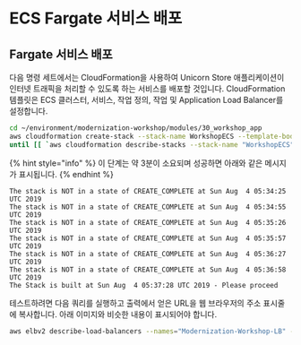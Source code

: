 # ECS Fargate 서비스 배포

## Fargate 서비스 배포

다음 명령 세트에서는 CloudFormation을 사용하여 Unicorn Store 애플리케이션이 인터넷 트래픽을 처리할 수 있도록 하는 서비스를 배포할 것입니다. CloudFormation 템플릿은 ECS 클러스터, 서비스, 작업 정의, 작업 및 Application Load Balancer를 설정합니다.

```bash
cd ~/environment/modernization-workshop/modules/30_workshop_app
aws cloudformation create-stack --stack-name WorkshopECS --template-body file://ecs-fargate.yaml --capabilities CAPABILITY_NAMED_IAM
until [[ `aws cloudformation describe-stacks --stack-name "WorkshopECS" --query "Stacks[0].[StackStatus]" --output text` == "CREATE_COMPLETE" ]]; do  echo "The stack is NOT in a state of CREATE_COMPLETE at `date`";   sleep 30; done && echo "The Stack is built at `date` - Please proceed"
```

{% hint style="info" %}
이 단계는 약 3분이 소요되며 성공하면 아래와 같은 메시지가 표시됩니다.
{% endhint %}

```
The stack is NOT in a state of CREATE_COMPLETE at Sun Aug  4 05:34:25 UTC 2019
The stack is NOT in a state of CREATE_COMPLETE at Sun Aug  4 05:34:55 UTC 2019
The stack is NOT in a state of CREATE_COMPLETE at Sun Aug  4 05:35:26 UTC 2019
The stack is NOT in a state of CREATE_COMPLETE at Sun Aug  4 05:35:57 UTC 2019
The stack is NOT in a state of CREATE_COMPLETE at Sun Aug  4 05:36:27 UTC 2019
The stack is NOT in a state of CREATE_COMPLETE at Sun Aug  4 05:36:58 UTC 2019
The Stack is built at Sun Aug  4 05:37:28 UTC 2019 - Please proceed
```

테스트하려면 다음 쿼리를 실행하고 출력에서 얻은 URL을 웹 브라우저의 주소 표시줄에 복사합니다. 아래 이미지와 비슷한 내용이 표시되어야 합니다.

```bash
aws elbv2 describe-load-balancers --names="Modernization-Workshop-LB" --query="LoadBalancers[0].DNSName" --output=text
```
